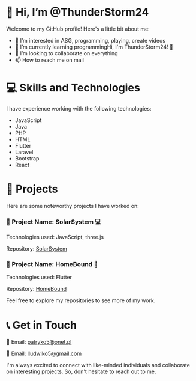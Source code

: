# 👋 Hi, I’m @ThunderStorm24

Welcome to my GitHub profile! Here's a little bit about me:

- 👀 I’m interested in ASG, programming, playing, create videos
- 🌱 I’m currently learning programmingHi, I'm ThunderStorm24! 👋
- 💞️ I’m looking to collaborate on everything
- 📫 How to reach me on mail

# 💻 Skills and Technologies

I have experience working with the following technologies:

- JavaScript
- Java
- PHP
- HTML
- Flutter
- Laravel
- Bootstrap
- React

# 📁 Projects

Here are some noteworthy projects I have worked on:

### 💾 Project Name: SolarSystem 💻

Technologies used: JavaScript, three.js

Repository: [SolarSystem](https://github.com/ThunderStorm24/Solar_System)

### 💾 Project Name: HomeBound 📱

Technologies used: Flutter

Repository: [HomeBound](https://github.com/ThunderStorm24/HomeBound)


Feel free to explore my repositories to see more of my work.

# 📞 Get in Touch 

📧 Email: patryko5@onet.pl

📧 Email: lludwiko5@gmail.com


I'm always excited to connect with like-minded individuals and collaborate on interesting projects. So, don't hesitate to reach out to me.

<!---
ThunderStorm24/ThunderStorm24 is a ✨ special ✨ repository because its `README.md` (this file) appears on your GitHub profile.
You can click the Preview link to take a look at your changes.
--->

